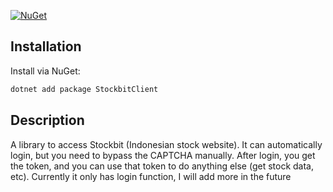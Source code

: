 [![NuGet](https://img.shields.io/nuget/v/StockbitClient.svg)](https://www.nuget.org/packages/StockbitClient/) 

## Installation

Install via NuGet:
```sh
dotnet add package StockbitClient
```

## Description
A library to access Stockbit (Indonesian stock website). It can automatically login, but you need to bypass the CAPTCHA manually.
After login, you get the token, and you can use that token to do anything else (get stock data, etc).
Currently it only has login function, I will add more in the future
